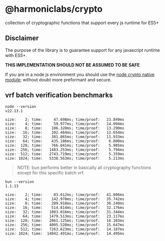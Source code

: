 # @harmoniclabs/crypto

collection of cryptographic functions that support every js runtime for ES5+

## Disclaimer

The purpose of the library is to guarantee support for any javascript runtime with ES5+.

**THIS IMPLEMENTATION SHOULD NOT BE ASSUMED TO BE SAFE**

If you are in a node js environment you should use the [node crypto native module](https://nodejs.org/api/crypto.html); without doubt more preformant and secure.

## vrf batch verification benchmarks

```
node --version
v22.13.1
```

```
size:    2; time:     47.698ms; time/proof:   23.849ms
size:    4; time:     59.977ms; time/proof:   14.994ms
size:    8; time:    106.320ms; time/proof:   13.290ms
size:   16; time:    202.464ms; time/proof:   12.654ms
size:   32; time:    381.865ms; time/proof:   11.933ms
size:   64; time:    435.186ms; time/proof:    6.800ms
size:  128; time:    766.041ms; time/proof:    5.985ms
size:  256; time:   1483.253ms; time/proof:    5.794ms
size:  512; time:   2743.719ms; time/proof:    5.359ms
size: 1024; time:   5338.563ms; time/proof:    5.213ms
```

> NOTE: bun performs better in basically all cryptography functions except for this specific batch vrf.

```
bun --version
1.1.13
```

```
size:    2; time:     83.612ms; time/proof:   41.806ms
size:    4; time:    142.970ms; time/proof:   35.742ms
size:    8; time:    289.918ms; time/proof:   36.240ms
size:   16; time:    514.814ms; time/proof:   32.176ms
size:   32; time:   1003.016ms; time/proof:   31.344ms
size:   64; time:   1479.513ms; time/proof:   23.117ms
size:  128; time:   2061.125ms; time/proof:   16.103ms
size:  256; time:   4005.528ms; time/proof:   15.647ms
size:  512; time:   7263.623ms; time/proof:   14.187ms
size: 1024; time:  14842.491ms; time/proof:   14.495ms
```